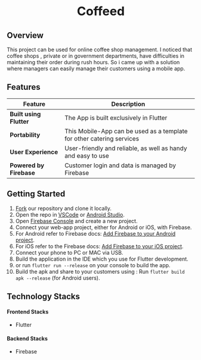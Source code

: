<h1 align="center"><span><h3>Coffeed</h3></span>

## Overview
 
  This project can be used for online coffee shop management. I noticed that coffee shops , private or in government departments, have difficulties in maintaining their order during rush hours. So i came up with a solution where managers can easily manage their customers using a mobile app.
  
## Features

| Feature                 | Description                                                                                |
| ----------------------- | ------------------------------------------------------------------------------------------ |
| **Built using Flutter** | The App is built exclusively in Flutter                                                    |
| **Portability**         | This Mobile-App can be used as a template for other catering services                      |
| **User Experience**     | User-friendly and reliable, as well as handy and easy to use                               |
| **Powered by Firebase** | Customer login and data is managed by Firebase                                             |  

## Getting Started

1. [Fork](https://github.com/Nishchayverma/Coffeed/fork) our repository and clone it locally.
2. Open the repo in [VSCode](https://code.visualstudio.com/) or [Android Studio](https://developer.android.com/studio).
3. Open [Firebase Console](https://console.firebase.google.com/) and create a new project.
4. Connect your web-app project, either for Android or iOS, with Firebase.
5. For Android refer to Firebase docs: [Add Firebase to your Android project](https://firebase.google.com/docs/android/setup?authuser=0).
6. For iOS refer to the Firebase docs: [Add Firebase to your iOS project](https://firebase.google.com/docs/ios/setup?authuser=0).
7. Connect your phone to PC or MAC via USB.
8. Build the application in the IDE which you use for Flutter development.
9. or run `flutter run --release` on your console to build the app.
12.  Build the apk and share to your customers using : Run `flutter build apk --release` (for Android users).

## Technology Stacks

#### Frontend Stacks

- Flutter

#### Backend Stacks

- Firebase


